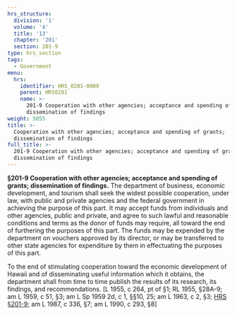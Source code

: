 ```yaml
---
hrs_structure:
  division: '1'
  volume: '4'
  title: '13'
  chapter: '201'
  section: 201-9
type: hrs_section
tags:
  - Government
menu:
  hrs:
    identifier: HRS_0201-0009
    parent: HRS0201
    name: >-
      201-9 Cooperation with other agencies; acceptance and spending of grants;
      dissemination of findings
weight: 5055
title: >-
  Cooperation with other agencies; acceptance and spending of grants;
  dissemination of findings
full_title: >-
  201-9 Cooperation with other agencies; acceptance and spending of grants;
  dissemination of findings
---
```

**§201-9 Cooperation with other agencies; acceptance and spending of grants; dissemination of findings.** The department of business, economic development, and tourism shall seek the widest possible cooperation, under law, with public and private agencies and the federal government in achieving the purpose of this part. It may accept funds from individuals and other agencies, public and private, and agree to such lawful and reasonable conditions and terms as the donor of funds may require, all toward the end of furthering the purposes of this part. The funds may be expended by the department on vouchers approved by its director, or may be transferred to other state agencies for expenditure by them in effectuating the purposes of this part.

To the end of stimulating cooperation toward the economic development of Hawaii and of disseminating useful information which it obtains, the department shall from time to time publish the results of its research, its findings, and recommendations. [L 1955, c 264, pt of §1; RL 1955, §28A-9; am L 1959, c 51, §3; am L Sp 1959 2d, c 1, §§10, 25; am L 1963, c 2, §3; [HRS §201-9](/title-13/chapter-201/section-201-9/); am L 1987, c 336, §7; am L 1990, c 293, §8]